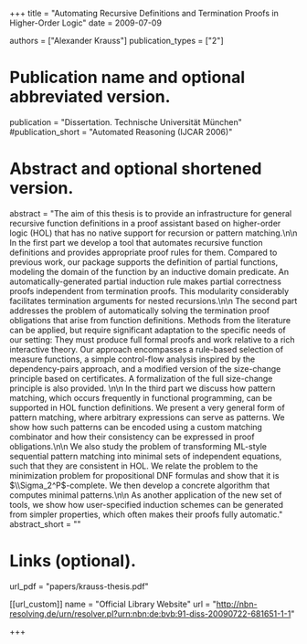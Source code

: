 +++
title = "Automating Recursive Definitions and Termination Proofs in Higher-Order Logic"
date = 2009-07-09

authors = ["Alexander Krauss"]
publication_types = ["2"]

# Publication name and optional abbreviated version.
publication = "Dissertation. Technische Universität München"
#publication_short = "Automated Reasoning (IJCAR 2006)"

# Abstract and optional shortened version.
abstract = "The aim of this thesis is to provide an infrastructure for general recursive function definitions in a proof assistant based on higher-order logic (HOL) that has no native support for recursion or pattern matching.\n\n In the first part we develop a tool that automates recursive function definitions and provides appropriate proof rules for them. Compared to previous work, our package supports the definition of partial functions, modeling the domain of the function by an inductive domain predicate. An automatically-generated partial induction rule makes partial correctness proofs independent from termination proofs. This modularity considerably facilitates termination arguments for nested recursions.\n\n The second part addresses the problem of automatically solving the termination proof obligations that arise from function definitions. Methods from the literature can be applied, but require significant adaptation to the specific needs of our setting: They must produce full formal proofs and work relative to a rich interactive theory. Our approach encompasses a rule-based selection of measure functions, a simple control-flow analysis inspired by the dependency-pairs approach, and a modified version of the size-change principle based on certificates. A formalization of the full size-change principle is also provided. \n\n In the third part we discuss how pattern matching, which occurs frequently in functional programming, can be supported in HOL function definitions. We present a very general form of pattern matching, where arbitrary expressions can serve as patterns. We show how such patterns can be encoded using a custom matching combinator and how their consistency can be expressed in proof obligations.\n\n We also study the problem of transforming ML-style sequential pattern matching into minimal sets of independent equations, such that they are consistent in HOL. We relate the problem to the minimization problem for propositional DNF formulas and show that it is $\\Sigma_2^P$-complete. We then develop a concrete algorithm that computes minimal patterns.\n\n As another application of the new set of tools, we show how user-specified induction schemes can be generated from simpler properties, which often makes their proofs fully automatic."
abstract_short = ""

# Links (optional).
url_pdf = "papers/krauss-thesis.pdf"

[[url_custom]]
    name = "Official Library Website"
    url = "http://nbn-resolving.de/urn/resolver.pl?urn:nbn:de:bvb:91-diss-20090722-681651-1-1"

+++
